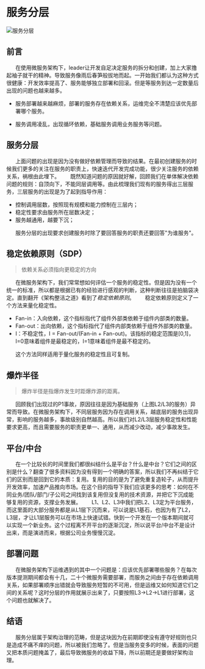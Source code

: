 # 服务分层



![服务分层](https://s3.ax1x.com/2021/01/17/ssNy4K.png)

## 前言
&nbsp;&nbsp;&nbsp;&nbsp;&nbsp;&nbsp;在使用微服务架构下，leader让开发自足决定服务的拆分和创建，加上大家撸起袖子就干的精神。导致服务像雨后春笋般拔地而起。一开始我们都认为这种方式很健康：开发效率提高了、服务能够独立部署和回滚。但是等服务到达一定数量后出现的问题也越来越多。

- 服务部署越来越麻烦，部署的服务存在依赖关系，运维完全不清楚应该优先部署哪个服务。

- 服务调用凌乱，出现循环依赖，基础服务调用业务服务等问题。

## 服务分层
&nbsp;&nbsp;&nbsp;&nbsp;&nbsp;&nbsp;上面问题的出现是因为没有做好依赖管理而导致的结果。在最初创建服务的时候我们更多的关注在服务的职责上，快速迭代开发完成功能，很少关注服务的依赖关系，祸根由此埋下。
&nbsp;&nbsp;&nbsp;&nbsp;&nbsp;&nbsp;既然知道问题的原因就好解，回顾我们在单体解决依赖问题的规则：自顶向下，不能同层调用等。由此梳理我们现有的服务得出三层服务，三层服务的出现是为了起到指导作用：

- 控制调用层数，按照现有规模和能力控制在三层内；
- 稳定性要求由服务所在层数决定；
- 服务越通用，越要下沉；

&nbsp;&nbsp;&nbsp;&nbsp;&nbsp;&nbsp;服务分层的出现要求创建服务时除了要回答服务的职责还要回答"为谁服务"。

## 稳定依赖原则（SDP）
> 依赖关系必须指向更稳定的方向

&nbsp;&nbsp;&nbsp;&nbsp;&nbsp;&nbsp;在微服务架构下，我们常常想如何评估一个服务的稳定性。但是因为没有一个统一的标准，所以都是根据已有的经验进行感观的判断，这种判断往往是拍脑袋决定。直到翻开《架构整洁之道》看到了*稳定依赖原则*。
&nbsp;&nbsp;&nbsp;&nbsp;&nbsp;&nbsp;稳定依赖原则定义了一个方法来量化稳定性。

- Fan-in：入向依赖，这个指标指代了组件外部类依赖于组件内部类的数量。
- Fan-out：出向依赖，这个指标指代了组件内部类依赖于组件外部类的数量。
- I：不稳定性，I = Fan-out/(Fan-in + Fan-out)。该指标的稳定范围是[0,1]，I=0意味着组件是最稳定的，I=1意味着组件是最不稳定的。

&nbsp;&nbsp;&nbsp;&nbsp;&nbsp;&nbsp;这个方法同样适用于量化服务的稳定性且可复制。

## 爆炸半径
> 爆炸半径是指爆炸发生时距爆炸源的距离。

&nbsp;&nbsp;&nbsp;&nbsp;&nbsp;&nbsp;回顾我们出现过的P1事故，原因往往是因为基础服务（上图L2/L3的服务）异常而导致。在微服务架构下，不同层服务因为存在调用关系，越底层的服务出现异常，影响的服务越多，事故级别自然越高。所以我们对L2/L3层服务稳定性和性能要求更高，而且需要服务的职责更单一、通用，从而减少改动，减少事故发生。

## 平台/中台
&nbsp;&nbsp;&nbsp;&nbsp;&nbsp;&nbsp;在一个比较长的时间里我们都很纠结什么是平台？什么是中台？它们之间的区别是什么？翻查了很多资料因为没有得到一个明确的答案，所以我们不再纠结于它们的区别而是回到它的本质：复用。复用的目的是为了避免重复造轮子，从而提升开发效率，加速产品推向市场。在这个目的指导下我们应该更多的思考：如何在不同业务/团队/部门/子公司之间找到该复用但没复用的技术资源，并把它下沉成能够复用的资源，支撑业务发展。
&nbsp;&nbsp;&nbsp;&nbsp;&nbsp;&nbsp;L1、L2、L3中我们把L2、L3定为平台服务，而这里面的大部分服务都是从L1层下沉而来，可以说是L1基石，也因为有了L2，L3层，才让L1层服务可以在市场上快速试错。快到一个开发在一个版本期间就可以实现一个新业务。这个过程离不开平台的逐渐沉淀，所以说平台/中台不是设计出来，而是演进而来，根据公司业务慢慢沉淀。

## 部署问题
&nbsp;&nbsp;&nbsp;&nbsp;&nbsp;&nbsp;在微服务架构下运维遇到的其中一个问题是：应该优先部署哪些服务？在每次版本提测期间都会有十几，二十个微服务需要部署，而服务之间由于存在依赖调用关系，如果部署顺序出错就会导致服务短暂的不可用，但是运维又如何知道它们之间的关系呢？这时分层的作用就展示出来了，只要按照L3->L2->L1进行部署，这个问题也就解决了。

## 结语
&nbsp;&nbsp;&nbsp;&nbsp;&nbsp;&nbsp;服务分层属于架构治理的范畴，但是这块因为在前期即使没有遵守好规则也只是造成不痛不痒的问题，所以被我们忽略了。但是当服务变多的时候，表面的问题又把本质问题掩盖了，最后导致微服务的收益下降，所以前期还是要做好架构治理。
